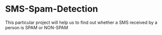 # SMS-Spam-Detection
This particular project will help us to find out whether a SMS  received by a person is SPAM or NON-SPAM 

